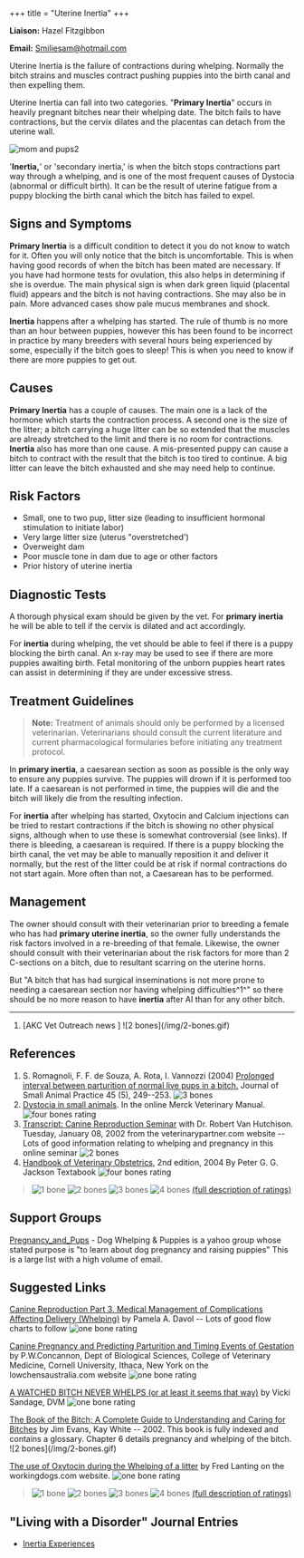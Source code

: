 +++
title = "Uterine Inertia"
+++

**Liaison:** Hazel Fitzgibbon

**Email:** <Smiliesam@hotmail.com>



Uterine Inertia is the failure of contractions during whelping. Normally
the bitch strains and muscles contract pushing puppies into the birth
canal and then expelling them.

Uterine Inertia can fall into two categories. "**Primary Inertia**"
occurs in heavily pregnant bitches near their whelping date. The bitch
fails to have contractions, but the cervix dilates and the placentas can
detach from the uterine wall.

![mom and
pups2](/img/mom_and_pups.jpg)

'**Inertia,**' or 'secondary inertia,' is when the bitch stops
contractions part way through a whelping, and is one of the most
frequent causes of Dystocia (abnormal or difficult birth). It can be the
result of uterine fatigue from a puppy blocking the birth canal which
the bitch has failed to expel.






Signs and Symptoms
------------------

**Primary Inertia** is a difficult condition to detect it you do not
know to watch for it. Often you will only notice that the bitch is
uncomfortable. This is when having good records of when the bitch has
been mated are necessary.  If you have had hormone tests for ovulation,
this also helps in determining if she is overdue.  The main physical
sign is when dark green liquid (placental fluid) appears and the bitch
is not having contractions. She may also be in pain. More advanced cases
show pale mucus membranes and shock.

**Inertia** happens after a whelping has started. The rule of thumb is
no more than an hour between puppies, however this has been found to be
incorrect in practice by many breeders with several hours being
experienced by some, especially if the bitch goes to sleep! This is when
you need to know if there are more puppies to get out.

Causes
------

**Primary Inertia** has a couple of causes. The main one is a lack of
the hormone which starts the contraction process.  A second one is the
size of the litter; a bitch carrying a huge litter can be so extended
that the muscles are already stretched to the limit and there is no room
for contractions. **Inertia** also has more than one cause. A
mis-presented puppy can cause a bitch to contract with the result that
the bitch is too tired to continue. A big litter can leave the bitch
exhausted and she may need help to continue.

Risk Factors
------------

-   Small, one to two pup, litter size (leading to insufficient hormonal
    stimulation to initiate labor)
-   Very large litter size (uterus "overstretched')
-   Overweight dam
-   Poor muscle tone in dam due to age or other factors
-   Prior history of uterine inertia

Diagnostic Tests
----------------

A thorough physical exam should be given by the vet. For **primary
inertia** he will be able to tell if the cervix is dilated and act
accordingly.

For **inertia** during whelping, the vet should be able to feel if there
is a puppy blocking the birth canal.  An x-ray may be used to see if
there are more puppies awaiting birth.  Fetal monitoring of the unborn
puppies heart rates can assist in determining if they are under
excessive stress.

Treatment Guidelines
--------------------

> **Note:** Treatment of animals should only be performed by a licensed
> veterinarian. Veterinarians should consult the current literature and
> current pharmacological formularies before initiating any treatment
> protocol.

In **primary inertia**, a caesarean section as soon as possible is the
only way to ensure any puppies survive. The puppies will drown if it is
performed too late. If a caesarean is not performed in time, the puppies
will die and the bitch will likely die from the resulting infection.



For **inertia** after whelping has started, Oxytocin and Calcium
injections can be tried to restart contractions if the bitch is showing
no other physical signs, although when to use these is somewhat
controversial (see links). If there is bleeding, a caesarean is
required.   If there is a puppy blocking the birth canal, the vet may be
able to manually reposition it and deliver it normally, but the rest of
the litter could be at risk if normal contractions do not start again.
More often than not, a Caesarean has to be performed.

Management
----------

The owner should consult with their veterinarian prior to breeding a
female who has had **primary uterine inertia**, so the owner fully
understands the risk factors involved in a re-breeding of that female.
Likewise, the owner should consult with their veterinarian about the
risk factors for more than 2 C-sections on a bitch, due to resultant
scarring on the uterine horns.



But "A bitch that has had surgical inseminations is not more prone to
needing a caesarean section nor having whelping difficulties^1^" so
there should be no more reason to have **inertia** after AI than for any
other bitch.

------------------------------------------------------------------------

1.  [AKC Vet Outreach news ]  !\[2 bones\](/img/2-bones.gif)





References
----------

1.  S. Romagnoli, F. F. de Souza, A. Rota, I. Vannozzi (2004) [Prolonged interval between parturition of normal live pups in a bitch.](http://onlinelibrary.wiley.com/doi/10.1111/j.1748-5827.2004.tb00231.x/abstract)
    Journal of Small Animal Practice 45 (5), 249--253. ![3 bones](/img/3-bones.gif)
2.  [Dystocia in small
    animals](http://www.merckvetmanual.com/mvm/reproductive_system/reproductive_diseases_of_the_female_small_animal/dystocia_in_small_animals.html).
    In the online Merck Veterinary Manual. ![four bones
    rating](/img/4-bones.gif)
3.  [Transcript: Canine Reproduction
    Seminar](http://www.veterinarypartner.com/Content.plx?P=A&A=1224)
    with Dr. Robert Van Hutchison. Tuesday, January 08, 2002 from the
    veterinarypartner.com website \-- Lots of good information relating
    to whelping and pregnancy in this online seminar ![2
    bones](/img/2-bones.gif)
4.  [Handbook of Veterinary
    Obstetrics](http://www.sciencedirect.com/science/book/9780702027406),
    2nd edition, 2004 By Peter G. G. Jackson Textabook  ![four bones
    rating](/img/4-bones.gif)




> ![1 bone](/img/1-bone.gif)
> ![2 bones](/img/2-bones.gif)
> ![3 bones](/img/3-bones.gif)
> ![4 bones](/img/4-bones.gif)
> [(full description of ratings)](/diseases/ratings-what-do-they-mean)

Support Groups
--------------

[Pregnancy\_and\_Pups](https://groups.yahoo.com/neo/groups/pregnancy_and_pups/info) -
Dog Whelping & Puppies is a yahoo group whose stated purpose is "to
learn about dog pregnancy and raising puppies"  This is a large list
with a high volume of email.

Suggested Links
---------------

[Canine Reproduction Part 3. Medical Management of Complications
Affecting Delivery
(Whelping)](http://www.labbies.com/reproduction3.htm) by
Pamela A. Davol \-- Lots of good flow charts to follow ![one bone
rating](/img/1-bone.gif)

[Canine Pregnancy and Predicting Parturition and Timing Events of
Gestation](http://lowchensaustralia.com/breeding/timing.htm)
by P.W.Concannon, Dept of Biological Sciences, College of Veterinary
Medicine, Cornell University, Ithaca, New York on the
lowchensaustralia.com website  ![one bone
rating](/img/1-bone.gif)

[A WATCHED BITCH NEVER WHELPS (or at least it seems that
way)](http://www.welshcorgi.com/lists/archive16.html) by
Vicki Sandage, DVM ![one bone
rating](/img/1-bone.gif)

[The Book of the Bitch; A Complete Guide to Understanding and Caring for
Bitches](https://www.amazon.com/Book-Bitch-Complete-Understanding-Bitches/dp/1860540236/ref=sr_1_1)
by Jim Evans, Kay White -- 2002.  This book is fully indexed and
contains a glossary. Chapter 6 details pregnancy and whelping of the
bitch. !\[2 bones\](/img/2-bones.gif)



[The use of Oxytocin during the Whelping of a
litter](http://www.workingdogs.com/doc0023.htm) by Fred
Lanting on the workingdogs.com website.  ![one bone
rating](/img/1-bone.gif)



> ![1 bone](/img/1-bone.gif)
> ![2 bones](/img/2-bones.gif)
> ![3 bones](/img/3-bones.gif)
> ![4 bones](/img/4-bones.gif)
> [(full description of ratings)](/diseases/ratings-what-do-they-mean)



"Living with a Disorder" Journal Entries
----------------------------------------

- [Inertia Experiences](/diseases/uterine-inertia-inertia-experiences)
